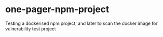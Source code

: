 # one-pager-npm-project

Testing a dockerised npm project, and later to scan the docker image for vulnerability
test project

